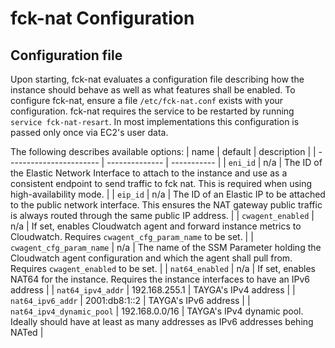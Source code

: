 # fck-nat Configuration

## Configuration file

Upon starting, fck-nat evaluates a configuration file describing how the instance should behave as well as what features
shall be enabled. To configure fck-nat, ensure a file `/etc/fck-nat.conf` exists with your configuration. fck-nat
requires the service to be restarted by running `service fck-nat-resart`. In most implementations this configuration is
passed only once via EC2's user data.

The following describes available options:
| name                      | default        | description |
| -----------------------   | -------------- | ----------- |
| `eni_id`                  | n/a            | The ID of the Elastic Network Interface to attach to the instance and use as a consistent endpoint to send traffic to fck nat. This is required when using high-availability mode. |
| `eip_id`                  | n/a            | The ID of an Elastic IP to be attached to the public network interface. This ensures the NAT gateway public traffic is always routed through the same public IP address. |
| `cwagent_enabled`         | n/a            | If set, enables Cloudwatch agent and forward instance metrics to Cloudwatch. Requires `cwagent_cfg_param_name` to be set. |
| `cwagent_cfg_param_name`  | n/a            | The name of the SSM Parameter holding the Cloudwatch agent configuration and which the agent shall pull from. Requires `cwagent_enabled` to be set. |
| `nat64_enabled`           | n/a            | If set, enables NAT64 for the instance. Requires the instance interfaces to have an IPv6 address |
| `nat64_ipv4_addr`         | 192.168.255.1  | TAYGA's IPv4 address |
| `nat64_ipv6_addr`         | 2001:db8:1::2  | TAYGA's IPv6 address |
| `nat64_ipv4_dynamic_pool` | 192.168.0.0/16 | TAYGA's IPv4 dynamic pool. Ideally should have at least as many addresses as IPv6 addresses behing NATed |